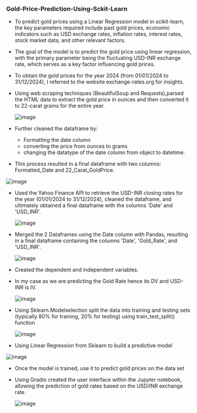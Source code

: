 ### Gold-Price-Prediction-Using-Sckit-Learn
 - To predict gold prices using a Linear Regression model in scikit-learn, the key parameters required include past gold prices, economic indicators such as USD 
   exchange rates, inflation rates, interest rates, stock market data, and other relevant factors.
 - The goal of the model is to predict the gold price using linear regression, with the primary parameter being the fluctuating USD-INR exchange rate, which serves 
   as a key factor influencing gold prices.
 - To obtain the gold prices for the year 2024 (from 01/01/2024 to 31/12/2024), I referred to the website exchange-rates.org for insights.
 - Using web scraping techniques (BeautifulSoup and Requests),parsed the HTML data to extract the gold price in ounces and then converted it to 22-carat grams for 
   the entire year.

   ![image](https://github.com/user-attachments/assets/359d1fee-e9e1-4cf7-93ce-d2a199979899)

 - Further cleaned the dataframe by:
   -  Formatting the date column
   -  converting the price from ounces to grams
   -  changing the datatype of the date column from object to datetime.
 -  This process resulted in a final dataframe with two columns: Formatted_Date and 22_Carat_GoldPrice.

   ![image](https://github.com/user-attachments/assets/01b0a205-2d28-44da-892b-85dee57eed6c)
 
 - Used the Yahoo Finance API to retrieve the USD-INR closing rates for the year (01/01/2024 to 31/12/2024), cleaned the dataframe, and ultimately obtained a final 
   dataframe with the columns 'Date' and 'USD_INR'.

   ![image](https://github.com/user-attachments/assets/4f75a553-5c2b-4c33-9c37-9093ca27b661)

- Merged the 2 Dataframes using the Date column with Pandas, resulting in a final dataframe containing the columns 'Date', 'Gold_Rate', and 'USD_INR'.

   ![image](https://github.com/user-attachments/assets/0ebd07d1-6106-4a4a-92cd-8f630525426f)
 
 - Created the dependent and independent variables.
 - In my case as we are predicting the Gold Rate hence its DV and USD-INR is IV.

   ![image](https://github.com/user-attachments/assets/0851580b-b375-4053-9403-52158d4d68b2)

 - Using Sklearn.Modelselection split the data into training and testing sets (typically 80% for training, 20% for testing) using train_test_split() function

   ![image](https://github.com/user-attachments/assets/f0d42f8f-80e3-426b-8a8c-4b74f10dcf4b)

 -  Using Linear Regression from Sklearn to build a predictive model
   
   ![image](https://github.com/user-attachments/assets/6fc19b21-f2c7-48ce-8294-0bd6985ce9a8)

 - Once the model is trained, use it to predict gold prices on the data set
 - Using Gradio created the user interface within the Jupyter notebook, allowing the prediction of gold rates based on the USD/INR exchange rate.

   ![image](https://github.com/user-attachments/assets/6a64c859-6846-40e3-a349-c9a136d16013)

